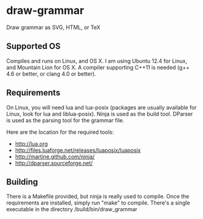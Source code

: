 draw-grammar
============

Draw grammar as SVG, HTML, or TeX

Supported OS
------------

Compiles and runs on Linux, and OS X.  I am using Ubuntu 12.4 for Linux, and Mountain Lion for OS X.
A compiler supporting C++11 is needed (g++ 4.6 or better, or clang 4.0 or better).

Requirements
------------

On Linux, you will need lua and lua-posix (packages are usually available for Linux, look for lua and liblua-posix).
Ninja is used as the build tool.
DParser is used as the parsing tool for the grammar file.

Here are the location for the required tools:
 * http://lua.org
 * http://files.luaforge.net/releases/luaposix/luaposix
 * http://martine.github.com/ninja/
 * http://dparser.sourceforge.net/

Building
--------

There is a Makefile provided, but ninja is really used to compile.
Once the requirements are installed, simply run "make" to compile.
There's a single executable in the directory /build/bin/draw_grammar

